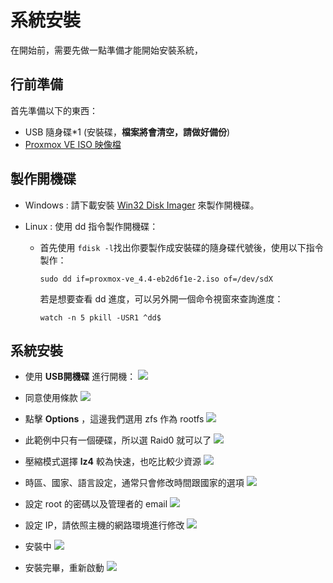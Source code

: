 系統安裝
=
在開始前，需要先做一點準備才能開始安裝系統，
## 行前準備
首先準備以下的東西：
- USB 隨身碟*1 (安裝碟，**檔案將會清空，請做好備份**)
- [Proxmox VE ISO 映像檔](https://www.proxmox.com/en/downloads/category/iso-images-pve)

## 製作開機碟
-  Windows :
請下載安裝 [Win32 Disk Imager](https://sourceforge.net/projects/win32diskimager/files/latest/download) 來製作開機碟。

- Linux :
使用 dd 指令製作開機碟：
    - 首先使用 ```fdisk -l```找出你要製作成安裝碟的隨身碟代號後，使用以下指令製作：
        ```
        sudo dd if=proxmox-ve_4.4-eb2d6f1e-2.iso of=/dev/sdX
        ```
        
        若是想要查看 dd 進度，可以另外開一個命令視窗來查詢進度：
        ```
        watch -n 5 pkill -USR1 ^dd$
        ```

## 系統安裝
- 使用 **USB開機碟** 進行開機：
    ![](../images/01.installation/01.png)

- 同意使用條款
    ![](../images/01.installation/02.png)

- 點擊 **Options** ，這邊我們選用 zfs 作為 rootfs
    ![](../images/01.installation/03.png)

- 此範例中只有一個硬碟，所以選 Raid0 就可以了
    ![](../images/01.installation/04.png)

- 壓縮模式選擇 **lz4** 較為快速，也吃比較少資源
    ![](../images/01.installation/05.png)

- 時區、國家、語言設定，通常只會修改時間跟國家的選項
    ![](../images/01.installation/06.png)

- 設定 root 的密碼以及管理者的 email 
    ![](../images/01.installation/07.png)

- 設定 IP，請依照主機的網路環境進行修改
    ![](../images/01.installation/08.png)

- 安裝中
    ![](../images/01.installation/09.png)
    
- 安裝完畢，重新啟動
    ![](../images/01.installation/10.png)


